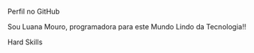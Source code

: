 <span>Perfil no GitHub<span>

Sou Luana Mouro, programadora para este Mundo Lindo da Tecnologia!!

Hard Skills



